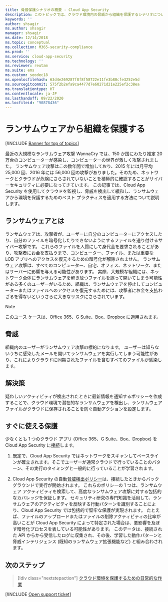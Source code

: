 ```yaml
---
title: 脅威保護シナリオの概要 - Cloud App Security
description: このトピックでは、クラウド環境内の脅威から組織を保護するシナリオについて説明します。
keywords: ''
author: shsagir
ms.author: shsagir
manager: shsagir
ms.date: 12/14/2018
ms.topic: conceptual
ms.collection: M365-security-compliance
ms.prod: ''
ms.service: cloud-app-security
ms.technology: ''
ms.reviewer: reutam
ms.suite: ems
ms.custom: seodec18
ms.openlocfilehash: 63d4e269287f8f8f58722e11fe3b80cfe3252e5d
ms.sourcegitcommit: 575f2b2efa9ca4477d7e60271d21e225ef2c38ea
ms.translationtype: HT
ms.contentlocale: ja-JP
ms.lasthandoff: 09/22/2020
ms.locfileid: "90878436"
---
```

# <a name="protecting-your-organization-from-ransomware"></a>ランサムウェアから組織を保護する

[!INCLUDE [Banner for top of topics](includes/banner.md)]

最近の大規模なランサムウェア攻撃 WannaCry では、150 か国にわたり推定 20 万台のコンピューターが感染し、コンピューターの世界が激しく攻撃されました。 ランサムウェア攻撃はこの数年間で増加しており、2015 年には月平均 25,000 回、2016 年には 56,000 回の攻撃がありました。そのため、ネットワークとクラウドが危険にさらされていないことを積極的に確認することがサイバーセキュリティに必要になってきています。 この記事では、Cloud App Security を使用してクラウドを監視し、脅威を検出して緩和し、ランサムウェアから環境を保護するためのベスト プラクティスを適用する方法について説明します。

## <a name="what-is-ransomware"></a>ランサムウェアとは

ランサムウェアは、攻撃者が、ユーザーに自分のコンピューターにアクセスしたり、自分のファイルを暗号化したりできないようにするファイルを送り付けるサイバー攻撃です。 これらのファイルを人質にして身代金を要求されることがあり、攻撃者にお金を支払うまで、コンピューター、ファイル、または重要な LOB アプリへのアクセスを復元するための暗号化が解除されません。 ランサムウェア攻撃は、すべてのコンピューター、自宅、オフィス、ネットワーク、またはサーバーに影響を与える可能性があります。 実際、大規模な組織には、ネットワーク全体にランサムウェアを解き放つファイルを誤って開いてしまう可能性がある多くのユーザーがいるため、組織は、ランサムウェアを停止してコンピューターまたはファイルへのアクセスを復元するためには、攻撃者にお金を支払わざるを得ないというさらに大きなリスクにさらされています。

>[!NOTE]
> このユース ケースは、Office 365、G Suite、Box、Dropbox に適用されます。

## <a name="the-threat"></a>脅威

組織内のユーザーがランサムウェア攻撃の標的になります。 ユーザーは知らないうちに感染したメールを開いてランサムウェアを実行してしまう可能性があり、これによりクラウドに同期されたファイルを含むすべてのファイルが感染します。

## <a name="the-solution"></a>解決策

疑わしいアクティビティが検出されたときに最新情報を通知するポリシーを作成することで、クラウド環境で潜在的なランサムウェアを検出し、ランサムウェア ファイルがクラウドに保存されることを防ぐ自動アクションを設定します。

## <a name="out-of-the-box-protection"></a>すぐに使える保護

少なくとも 1 つのクラウド アプリ (Office 365、G Suite、Box、Dropbox) を Cloud App Security に[接続](enable-instant-visibility-protection-and-governance-actions-for-your-apps.md)します。

1. 既定で、Cloud App Security ではネットワークをスキャンしてベースラインが確立されます。そこでユーザーが通常クラウドで行っていることのパターン、その実行のタイミングと一般的に行っていることが学習されます。

2. Cloud App Security の自動[脅威検出ポリシー](anomaly-detection-policy.md)は、接続したときからバックグラウンドで実行が開始されます。 これらのポリシーの 1 つは、ランサムウェア アクティビティを検索して、高度なランサムウェア攻撃に対する包括的なカバレッジを保証します。 セキュリティ研究の専門知識を活用して、ランサムウェアのアクティビティを反映する行動パターンを識別することにより、Cloud App Security では包括的で堅牢な保護が実現されます。 たとえば、ファイルのアップロードまたはファイルの削除アクティビティの比率が高いことが Cloud App Security によって特定された場合は、悪影響を及ぼす暗号化プロセスを表している可能性があります。 このデータは、接続された API からから受信したログに収集され、その後、学習した動作パターンと脅威インテリジェンス (既知のランサムウェア拡張機能など) と組み合わされます。

## <a name="next-steps"></a>次のステップ

> [!div class="nextstepaction"]
> [クラウド環境を保護するための日常的な作業](daily-activities-to-protect-your-cloud-environment.md)

[!INCLUDE [Open support ticket](includes/support.md)]
